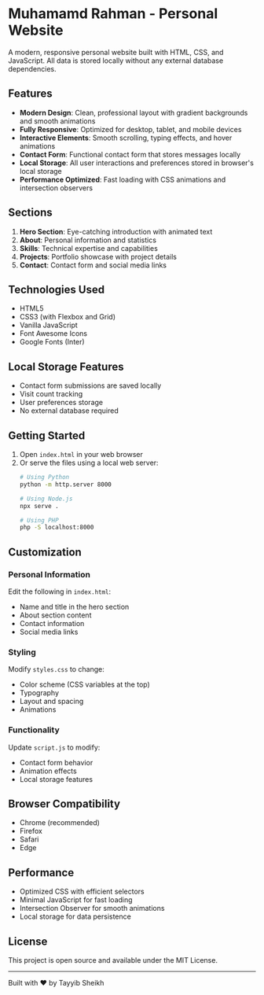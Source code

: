 # Muhamamd Rahman - Personal Website

A modern, responsive personal website built with HTML, CSS, and JavaScript. All data is stored locally without any external database dependencies.

## Features

- **Modern Design**: Clean, professional layout with gradient backgrounds and smooth animations
- **Fully Responsive**: Optimized for desktop, tablet, and mobile devices
- **Interactive Elements**: Smooth scrolling, typing effects, and hover animations
- **Contact Form**: Functional contact form that stores messages locally
- **Local Storage**: All user interactions and preferences stored in browser's local storage
- **Performance Optimized**: Fast loading with CSS animations and intersection observers

## Sections

1. **Hero Section**: Eye-catching introduction with animated text
2. **About**: Personal information and statistics
3. **Skills**: Technical expertise and capabilities
4. **Projects**: Portfolio showcase with project details
5. **Contact**: Contact form and social media links

## Technologies Used

- HTML5
- CSS3 (with Flexbox and Grid)
- Vanilla JavaScript
- Font Awesome Icons
- Google Fonts (Inter)

## Local Storage Features

- Contact form submissions are saved locally
- Visit count tracking
- User preferences storage
- No external database required

## Getting Started

1. Open `index.html` in your web browser
2. Or serve the files using a local web server:
   ```bash
   # Using Python
   python -m http.server 8000
   
   # Using Node.js
   npx serve .
   
   # Using PHP
   php -S localhost:8000
   ```

## Customization

### Personal Information
Edit the following in `index.html`:
- Name and title in the hero section
- About section content
- Contact information
- Social media links

### Styling
Modify `styles.css` to change:
- Color scheme (CSS variables at the top)
- Typography
- Layout and spacing
- Animations

### Functionality
Update `script.js` to modify:
- Contact form behavior
- Animation effects
- Local storage features

## Browser Compatibility

- Chrome (recommended)
- Firefox
- Safari
- Edge

## Performance

- Optimized CSS with efficient selectors
- Minimal JavaScript for fast loading
- Intersection Observer for smooth animations
- Local storage for data persistence

## License

This project is open source and available under the MIT License.

---

Built with ❤️ by Tayyib Sheikh
